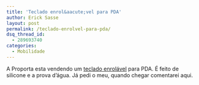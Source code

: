 ```yaml
---
title: 'Teclado enrol&aacute;vel para PDA'
author: Erick Sasse
layout: post
permalink: /teclado-enrolvel-para-pda/
dsq_thread_id:
  - 289693740
categories:
  - Mobilidade
---
```

A Proporta esta vendendo um [teclado enrol&aacute;vel][1] para PDA. &Eacute; feito de silicone e a prova d&#8217;&aacute;gua. J&aacute; pedi o meu, quando chegar comentarei aqui.

 [1]: http://www.proporta.com/detail.asp?id=601